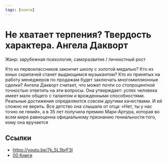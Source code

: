 ```yaml
---
tags: [книги]
---
```

# Не хватает терпения? Твердость характера. Ангела Дакворт

Жанр: зарубежная психология, саморазвитие / личностный рост

Кто из первоклассников закончит школу с золотой медалью? Кто из юных скрипачей станет выдающимся музыкантом? Кто из принятых на работу менеджеров по продажам будет заключать многомиллионные сделки? Ангела Дакворт считает, что может почти со стопроцентной точностью ответить на эти вопросы. Она утверждает: успех человека имеет мало общего с талантом и врожденными способностями. Реальные достижения определяются совсем другими качествами. И ей сложно не верить. Все детство она слышала от отца: «Нет, ты у нас точно не гений», а в 35 лет получила премию Марк-Артура, которая во всем мире равноценна официальному признанию гениальности того, кому она вручается

## Ссылки

* https://youtu.be/7k_5L3brF3I
* [00 Книги](00%20%D0%9A%D0%BD%D0%B8%D0%B3%D0%B8.md)